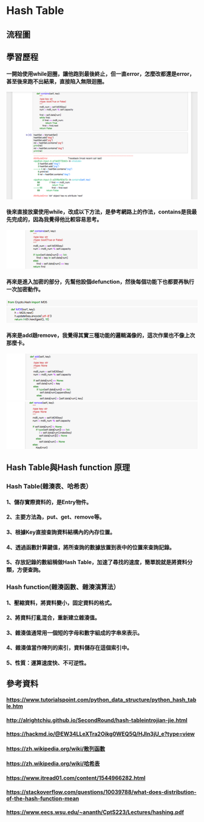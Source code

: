 # Hash Table
## 流程圖
## 學習歷程
#### 一開始使用while迴圈，讓他跑到最後終止，但一直error，怎麼改都還是error，甚至後來跑不出結果，直接陷入無限迴圈。
![](/image/螢幕截圖%202019-12-05%2017.08.54.png)
#### 後來直接放棄使用while，改成以下方法，是參考網路上的作法，contains是我最先完成的，因為我覺得他比較容易思考。
![](/image/螢幕截圖%202019-12-06%2011.56.37.png)
#### 再來是進入加密的部分，先幫他設個defunction，然後每個功能下也都要再執行一次加密動作。
![](/image/螢幕截圖%202019-12-06%2011.57.30.png)
![](/image/螢幕截圖%202019-12-06%2011.57.38.png)
#### 再來是add跟remove，我覺得其實三種功能的邏輯滿像的，這次作業也不像上次那麼卡。
![](/image/螢幕截圖%202019-12-06%2011.57.11.png)
![](/image/螢幕截圖%202019-12-06%2011.56.58.png)
## Hash Table與Hash function 原理
### Hash Table(雜湊表、哈希表）
#### 1、儲存實際資料的，是Entry物件。
#### 2、主要方法為，put、get、remove等。
#### 3、根據Key直接查詢資料結構內的內存位置。
#### 4、透過函數計算鍵值，將所查詢的數據放置到表中的位置來查詢記錄。
#### 5、存放記錄的數組稱做Hash Table，加速了尋找的速度，簡單說就是將資料分類，方便查詢。
### Hash function(雜湊函數、雜湊演算法）
#### 1、壓縮資料，將資料變小，固定資料的格式。
#### 2、將資料打亂混合，重新建立雜湊值。
#### 3、雜湊值通常用一個短的字母和數字組成的字串來表示。
#### 4、雜湊值當作陣列的索引，資料儲存在這個索引中。
#### 5、性質：運算速度快、不可逆性。
## 參考資料
#### https://www.tutorialspoint.com/python_data_structure/python_hash_table.htm
#### http://alrightchiu.github.io/SecondRound/hash-tableintrojian-jie.html
#### https://hackmd.io/@EW34LLeXTra2Oikg0WEQ5Q/HJln3jU_e?type=view
#### https://zh.wikipedia.org/wiki/散列函數
#### https://zh.wikipedia.org/wiki/哈希表
#### https://www.itread01.com/content/1544966282.html
#### https://stackoverflow.com/questions/10039788/what-does-distribution-of-the-hash-function-mean
#### https://www.eecs.wsu.edu/~ananth/CptS223/Lectures/hashing.pdf

